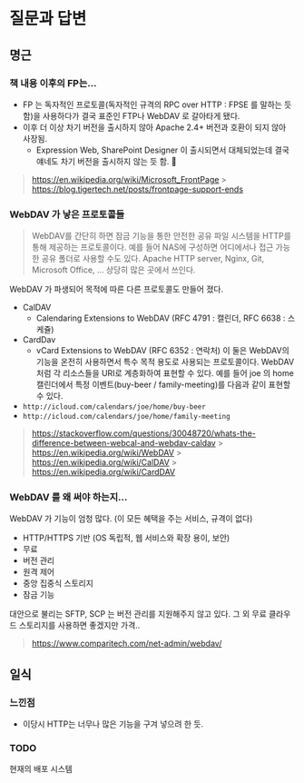 # 질문과 답변

## 명근

### 책 내용 이후의 FP는...

- FP 는 독자적인 프로토콜(독자적인 규격의 RPC over HTTP : FPSE 를 말하는 듯 함)을 사용하다가 결국 표준인 FTP나 WebDAV 로 갈아타게 됐다.
- 이후 더 이상 차기 버전을 출시하지 않아 Apache 2.4+ 버전과 호환이 되지 않아 사장됨.
  - Expression Web, SharePoint Designer 이 출시되면서 대체되었는데 결국 얘네도 차기 버전을 출시하지 않는 듯 함. 🤔

> https://en.wikipedia.org/wiki/Microsoft_FrontPage > https://blog.tigertech.net/posts/frontpage-support-ends

### WebDAV 가 낳은 프로토콜들

> WebDAV를 간단히 하면 잠금 기능을 통한 안전한 공유 파일 시스템을 HTTP를 통해 제공하는 프로토콜이다.
> 예를 들어 NAS에 구성하면 어디에서나 접근 가능한 공유 폴더로 사용할 수도 있다.
> Apache HTTP server, Nginx, Git, Microsoft Office, ... 상당히 많은 곳에서 쓰인다.

WebDAV 가 파생되어 목적에 따른 다른 프로토콜도 만들어 졌다.

- CalDAV
  - Calendaring Extensions to WebDAV (RFC 4791 : 캘린더, RFC 6638 : 스케쥴)
- CardDav
  - vCard Extensions to WebDAV (RFC 6352 : 연락처)
    이 둘은 WebDAV의 기능을 온전히 사용하면서 특수 목적 용도로 사용되는 프로토콜이다.
    WebDAV 처럼 각 리소스들을 URI로 계층화하여 표현할 수 있다.
    예를 들어 joe 의 home 캘린더에서 특정 이벤트(buy-beer / family-meeting)를 다음과 같이 표현할 수 있다.
- `http://icloud.com/calendars/joe/home/buy-beer`
- `http://icloud.com/calendars/joe/home/family-meeting`

> https://stackoverflow.com/questions/30048720/whats-the-difference-between-webcal-and-webdav-caldav > https://en.wikipedia.org/wiki/WebDAV > https://en.wikipedia.org/wiki/CalDAV > https://en.wikipedia.org/wiki/CardDAV

### WebDAV 를 왜 써야 하는지...

WebDAV 가 기능이 엄청 많다. (이 모든 혜택을 주는 서비스, 규격이 없다)

- HTTP/HTTPS 기반 (OS 독립적, 웹 서비스와 확장 용이, 보안)
- 무료
- 버전 관리
- 원격 제어
- 중앙 집중식 스토리지
- 잠금 기능

대안으로 불리는 SFTP, SCP 는 버전 관리를 지원해주지 않고 있다.
그 외 무료 클라우드 스토리지를 사용하면 좋겠지만 가격..

> https://www.comparitech.com/net-admin/webdav/

## 일식

### 느낀점

- 이당시 HTTP는 너무나 많은 기능을 구겨 넣으려 한 듯.

### TODO

현재의 배포 시스템
